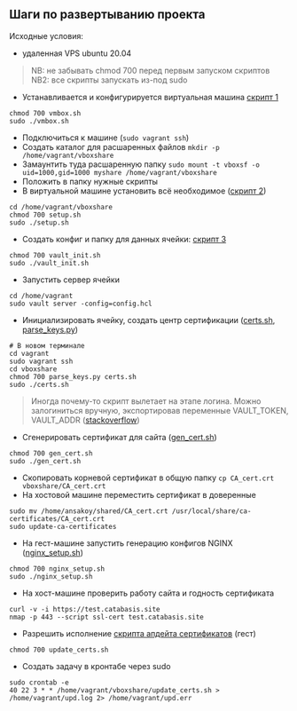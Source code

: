## Шаги по развертыванию проекта

Исходные условия:
* удаленная VPS ubuntu 20.04

> NB: не забывать chmod 700 перед первым запуском скриптов  
> NB2: все скрипты запускать из-под sudo

* Устанавливается и конфигурируется виртуальная машина [скрипт 1](vmbox.sh)
```
chmod 700 vmbox.sh
sudo ./vmbox.sh
```
* Подключиться к машине (`sudo vagrant ssh`)
* Создать каталог для расшаренных файлов `mkdir -p /home/vagrant/vboxshare`
* Замаунтить туда расшаренную папку `sudo mount -t vboxsf -o uid=1000,gid=1000 myshare /home/vagrant/vboxshare`
* Положить в папку нужные скрипты
* В виртуальной машине установить всё необходимое ([скрипт 2](setup.sh))
```
cd /home/vagrant/vboxshare
chmod 700 setup.sh
sudo ./setup.sh
```
* Создать конфиг и папку для данных ячейки: [скрипт 3](vault_init.sh)
```
chmod 700 vault_init.sh
sudo ./vault_init.sh
```
* Запустить сервер ячейки
```
cd /home/vagrant
sudo vault server -config=config.hcl
```
* Инициализировать ячейку, создать центр сертификации ([certs.sh](certs.sh), [parse_keys.py](parse_keys.py))
```
# В новом терминале
cd vagrant
sudo vagrant ssh
cd vboxshare
chmod 700 parse_keys.py certs.sh
sudo ./certs.sh
```
> Иногда почему-то скрипт вылетает на этапе логина. Можно залогиниться вручную, 
> экспортировав переменные VAULT_TOKEN, VAULT_ADDR ([stackoverflow](https://stackoverflow.com/questions/63878533/vault-error-server-gave-http-response-to-https-client))

* Сгенерировать сертификат для сайта ([gen_cert.sh](gen_cert.sh))
```
chmod 700 gen_cert.sh
sudo ./gen_cert.sh
```

* Скопировать корневой сертификат в общую папку `cp CA_cert.crt vboxshare/CA_cert.crt`
* На хостовой машине переместить сертификат в доверенные
```
sudo mv /home/ansakoy/shared/CA_cert.crt /usr/local/share/ca-certificates/CA_cert.crt
sudo update-ca-certificates
```
* На гест-машине запустить генерацию конфигов NGINX ([nginx_setup.sh](nginx_setup.sh))
```
chmod 700 nginx_setup.sh
sudo ./nginx_setup.sh
```
* На хост-машине проверить работу сайта и годность сертификата
```
curl -v -i https://test.catabasis.site
nmap -p 443 --script ssl-cert test.catabasis.site
```
* Разрешить исполнение [скрипта апдейта сертификатов](update_certs.sh) (гест)
```
chmod 700 update_certs.sh
```
* Создать задачу в кронтабе через sudo
```
sudo crontab -e
40 22 3 * * /home/vagrant/vboxshare/update_certs.sh > /home/vagrant/upd.log 2> /home/vagrant/upd.err
```

